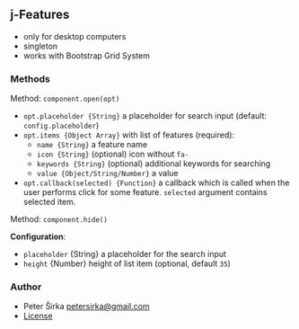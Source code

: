 ## j-Features

- only for desktop computers
- singleton
- works with Bootstrap Grid System

### Methods

Method: `component.open(opt)`

- `opt.placeholder {String}` a placeholder for search input (default: `config.placeholder`)
- `opt.items {Object Array}` with list of features (required):
    - `name {String}` a feature name
    - `icon {String}` (optional) icon without `fa-`
    - `keywords {String}` (optional) additional keywords for searching
    - `value {Object/String/Number}` a value
- `opt.callback(selected) {Function}` a callback which is called when the user performs click for some feature. `selected` argument contains selected item.

Method: `component.hide()`

__Configuration__:

- `placeholder` {String} a placeholder for the search input
- `height` {Number} height of list item (optional, default `35`)

### Author

- Peter Širka <petersirka@gmail.com>
- [License](https://www.totaljs.com/license/)